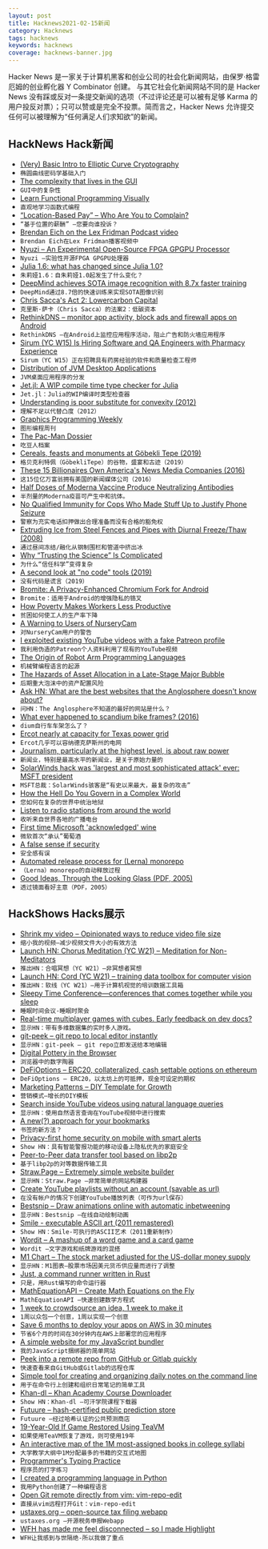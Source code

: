 ```yaml
---
layout: post
title: Hacknews2021-02-15新闻
category: Hacknews
tags: hacknews
keywords: hacknews
coverage: hacknews-banner.jpg
---
```


Hacker News 是一家关于计算机黑客和创业公司的社会化新闻网站，由保罗·格雷厄姆的创业孵化器 Y Combinator 创建。
与其它社会化新闻网站不同的是 Hacker News 没有踩或反对一条提交新闻的选项（不过评论还是可以被有足够 Karma 的用户投反对票）；只可以赞或是完全不投票。简而言之，Hacker News 允许提交任何可以被理解为“任何满足人们求知欲”的新闻。

## HackNews Hack新闻


- [(Very) Basic Intro to Elliptic Curve Cryptography](https://qvault.io/2020/09/17/very-basic-intro-to-elliptic-curve-cryptography/)
- `椭圆曲线密码学基础入门`
- [The complexity that lives in the GUI](https://blog.royalsloth.eu/posts/the-complexity-that-lives-in-the-gui/)
- `GUI中的复杂性`
- [Learn Functional Programming Visually](https://david-peter.de/cube-composer/)
- `直观地学习函数式编程`
- [“Location-Based Pay” – Who Are You to Complain?](https://blackshaw.substack.com/p/pay)
- `“基于位置的薪酬” –您要向谁投诉？`
- [Brendan Eich on the Lex Fridman Podcast video](https://www.youtube.com/watch?v=krB0enBeSiE)
- `Brendan Eich在Lex Fridman播客视频中`
- [Nyuzi – An Experimental Open-Source FPGA GPGPU Processor](https://github.com/jbush001/NyuziProcessor/)
- `Nyuzi –实验性开源FPGA GPGPU处理器`
- [Julia 1.6: what has changed since Julia 1.0?](https://www.oxinabox.net/2021/02/13/Julia-1.6-what-has-changed-since-1.0.html)
- `朱莉娅1.6：自朱莉娅1.0起发生了什么变化？`
- [DeepMind achieves SOTA image recognition with 8.7x faster training](https://arxiv.org/abs/2102.06171)
- `DeepMind通过8.7倍的快速训练来实现SOTA图像识别`
- [Chris Sacca's Act 2: Lowercarbon Capital](https://lowercarboncapital.com/act2/)
- `克里斯·萨卡（Chris Sacca）的法案2：低碳资本`
- [RethinkDNS – monitor app activity, block ads and firewall apps on Android](https://www.bravedns.com/)
- `RethinkDNS –在Android上监控应用程序活动，阻止广告和防火墙应用程序`
- [Sirum (YC W15) Is Hiring Software and QA Engineers with Pharmacy Experience](item?id=26133925)
- `Sirum（YC W15）正在招聘具有药房经验的软件和质量检查工程师`
- [Distribution of JVM Desktop Applications](https://blog.frankel.ch/state-jvm-desktop-frameworks/6/)
- `JVM桌面应用程序的分发`
- [Jet.jl: A WIP compile time type checker for Julia](https://github.com/aviatesk/JET.jl)
- `Jet.jl：Julia的WIP编译时类型检查器`
- [Understanding is poor substitute for convexity (2012)](https://www.edge.org/conversation/nassim_nicholas_taleb-understanding-is-a-poor-substitute-for-convexity-antifragility)
- `理解不足以代替凸度（2012）`
- [Graphics Programming Weekly](https://www.jendrikillner.com/tags/weekly/)
- `图形编程周刊`
- [The Pac-Man Dossier](http://www.gamasutra.com/view/feature/3938/the_pacman_dossier.php?print=1)
- `吃豆人档案`
- [Cereals, feasts and monuments at Göbekli Tepe (2019)](https://www.dainst.blog/the-tepe-telegrams/2019/05/09/cereals-feasts-and-monuments-at-gobekli-tepe/)
- `格贝克利特佩（GöbekliTepe）的谷物，盛宴和古迹（2019）`
- [These 15 Billionaires Own America's News Media Companies (2016)](https://www.forbes.com/sites/katevinton/2016/06/01/these-15-billionaires-own-americas-news-media-companies/)
- `这15位亿万富翁拥有美国的新闻媒体公司（2016）`
- [Half Doses of Moderna Vaccine Produce Neutralizing Antibodies](https://marginalrevolution.com/marginalrevolution/2021/02/half-doses-of-moderna-produce-neutralizing-antibodies.html)
- `半剂量的Moderna疫苗可产生中和抗体。`
- [No Qualified Immunity for Cops Who Made Stuff Up to Justify Phone Seizure](https://www.techdirt.com/articles/20210106/18521446009/no-qualified-immunity-cops-who-made-stuff-up-to-justify-seizing-mans-phone-twelve-days.shtml)
- `警察为充实电话扣押做出合理准备而没有合格的豁免权`
- [Extruding Ice from Steel Fences and Pipes with Diurnal Freeze/Thaw (2008)](http://my.ilstu.edu/~jrcarter/ice/diurnal/extrude/)
- `通过昼间冻结/融化从钢制围栏和管道中挤出冰`
- [Why “Trusting the Science” Is Complicated](https://lareviewofbooks.org/article/why-trusting-the-science-is-complicated/)
- `为什么“信任科学”变得复杂`
- [A second look at "no code" tools (2019)](https://webflow.com/blog/no-code-is-a-lie)
- `没有代码是谎言（2019）`
- [Bromite: A Privacy-Enhanced Chromium Fork for Android](https://www.bromite.org/)
- `Bromite：适用于Android的增强隐私的铬叉`
- [How Poverty Makes Workers Less Productive](https://www.npr.org/sections/money/2021/02/02/961910289/how-poverty-makes-workers-less-productive?)
- `贫困如何使工人的生产率下降`
- [A Warning to Users of NurseryCam](https://cybergibbons.com/security-2/a-warning-to-users-of-nurserycam/)
- `对NurseryCam用户的警告`
- [I exploited existing YouTube videos with a fake Patreon profile](https://www.lucas03.com/how-i-exploited-existing-youtube-videos-with-a-fake-patreon-profile/)
- `我利用伪造的Patreon个人资料利用了现有的YouTube视频`
- [The Origin of Robot Arm Programming Languages](https://rodneybrooks.com/the-origin-of-robot-arm-programming-languages/)
- `机械臂编程语言的起源`
- [The Hazards of Asset Allocation in a Late-Stage Major Bubble](https://www.gmo.com/americas/research-library/waiting-for-the-last-dance/)
- `后期重大泡沫中的资产配置风险`
- [Ask HN: What are the best websites that the Anglosphere doesn't know about?](item?id=26137479)
- `问HN：The Anglosphere不知道的最好的网站是什么？`
- [What ever happened to scandium bike frames? (2016)](https://www.bikeblogordie.com/2016/11/what-ever-happened-to-scandium-bike.html)
- `dium自行车车架怎么了？ `
- [Ercot nearly at capacity for Texas power grid](http://www.ercot.com/content/cdr/html/real_time_system_conditions.html)
- `Ercot几乎可以容纳德克萨斯州的电网`
- [Journalism, particularly at the highest level, is about raw power](https://www.cjr.org/public_editor/washington-post-tesla-trump-power.php)
- `新闻业，特别是最高水平的新闻业，是关于原始力量的`
- [SolarWinds hack was 'largest and most sophisticated attack' ever: MSFT president](https://www.reuters.com/article/us-cyber-solarwinds-microsoft-idUSKBN2AF03R)
- `MSFT总裁：SolarWinds骇客是“有史以来最大，最复杂的攻击”`
- [How the Hell Do You Govern in a Complex World](https://howthehell.substack.com/p/govern-complex-world)
- `您如何在复杂的世界中统治地狱`
- [Listen to radio stations from around the world](http://radio.garden/visit/pescara/3zDUtXlZ)
- `收听来自世界各地的广播电台`
- [First time Microsoft 'acknowledged' wine](https://www.winehq.org/pipermail/wine-devel/2005-February/033868.html)
- `微软首次“承认”葡萄酒`
- [A false sense if security](https://www.diamandis.com/blog/false-sense-security?)
- `安全感有误`
- [Automated release process for (Lerna) monorepo](https://sudolabs.io/blog/automated-release-process-for-lerna-monorepo)
- `（Lerna）monorepo的自动释放过程`
- [Good Ideas, Through the Looking Glass (PDF, 2005)](https://people.inf.ethz.ch/wirth/Articles/GoodIdeas_origFig.pdf)
- `透过镜面看好主意（PDF，2005）`


## HackShows Hacks展示

- [ Shrink my video – Opinionated ways to reduce video file size](https://acailly.github.io/shrink-my-video/)
- `缩小我的视频–减少视频文件大小的有效方法`
- [Launch HN: Chorus Meditation (YC W21) – Meditation for Non-Meditators](item?id=26103433)
- `推出HN：合唱冥想（YC W21）–非冥想者冥想`
- [Launch HN: Cord (YC W21) – training data toolbox for computer vision](item?id=26104104)
- `推出HN：软线（YC W21）–用于计算机视觉的培训数据工具箱`
- [ Sleepy Time Conference—conferences that comes together while you sleep](https://github.com/breck7/sleepytimeconference/blob/main/README.md)
- `睡眠时间会议-睡眠时聚会`
- [ Real-time multiplayer games with cubes. Early feedback on dev docs?](https://docs.particubes.com/)
- `显示HN：带有多维数据集的实时多人游戏。`
- [ git-peek – git repo to local editor instantly](https://github.com/jarred-sumner/git-peek)
- `显示HN：git-peek – git repo立即发送给本地编辑`
- [ Digital Pottery in the Browser](https://digital-pottery.glitch.me/)
- `浏览器中的数字陶器`
- [ DeFiOptions – ERC20, collateralized, cash settable options on ethereum](https://github.com/TCGV/DeFiOptions)
- `DeFiOptions – ERC20，以太坊上的可抵押，现金可设定的期权`
- [ Marketing Patterns – DIY Template for Growth](https://terrygodier.com/patterns/)
- `营销模式–增长的DIY模板`
- [ Search inside YouTube videos using natural language queries](https://github.com/haltakov/natural-language-youtube-search)
- `显示HN：使用自然语言查询在YouTube视频中进行搜索`
- [ A new(?) approach for your bookmarks](item?id=26122075)
- `书签的新方法？`
- [ Privacy-first home security on mobile with smart alerts](https://www.ai-cam.app/)
- `Show HN：具有智能警报功能的移动设备上隐私优先的家庭安全`
- [ Peer-to-Peer data transfer tool based on libp2p](https://github.com/dennis-tra/pcp)
- `基于libp2p的对等数据传输工具`
- [ Straw.Page – Extremely simple website builder](https://straw.page?)
- `显示HN：Straw.Page –非常简单的网站构建器`
- [ Create YouTube playlists without an account (savable as url)](https://playlists.at/youtube/)
- `在没有帐户的情况下创建YouTube播放列表（可作为url保存）`
- [ Bestsnip – Draw animations online with automatic inbetweening](https://bestsnip.com/animation/)
- `显示HN：Bestsnip –在线自动绘制动画`
- [ Smile - executable ASCII art (2011 remastered)](https://github.com/xyzzy/smile)
- `Show HN：Smile-可执行的ASCII艺术（2011重新制作）`
- [ Wordit – A mashup of a word game and a card game](https://wordit.app)
- `Wordit –文字游戏和纸牌游戏的混搭`
- [ M1 Chart – The stock market adjusted for the US-dollar money supply](https://m1chart.com/?ref=hn)
- `显示HN：M1图表–股票市场因美元货币供应量而进行了调整`
- [ Just, a command runner written in Rust](item?id=26128504)
- `只是，用Rust编写的命令运行器`
- [ MathEquationAPI – Create Math Equations on the Fly](https://mathequationapi.com/)
- `MathEquationAPI –快速创建数学方程式`
- [ 1 week to crowdsource an idea, 1 week to make it](http://oneweektomake.com)
- `1周以众包一个创意，1周以实现一个创意`
- [ Save 6 months to deploy your apps on AWS in 30 minutes](item?id=26131717)
- `节省6个月的时间在30分钟内在AWS上部署您的应用程序`
- [ A simple website for my JavaScript bundler](https://fjbundler.com/)
- `我的JavaScript捆绑器的简单网站`
- [ Peek into a remote repo from GitHub or Gitlab quickly](https://github.com/rahulunair/repo-peek)
- `快速查看来自GitHub或Gitlab的远程仓库`
- [ Simple tool for creating and organizing daily notes on the command line](https://github.com/dkaslovsky/textnote)
- `用于在命令行上创建和组织日常笔记的简单工具`
- [ Khan-dl – Khan Academy Course Downloader](https://github.com/rand-net/khan-dl)
- `Show HN：Khan-dl –可汗学院课程下载器`
- [ Futuure – hash-certified public prediction store](https://futuu.re)
- `Futuure –经过哈希认证的公共预测商店`
- [ 19-Year-Old If Game Restored Using TeaVM](https://frequal.com/ifml)
- `如果使用TeaVM恢复了游戏，则可使用19年`
- [ An interactive map of the 1M most-assigned books in college syllabi](https://galaxy.opensyllabus.org/)
- `大学教学大纲中1M分配最多的书籍的交互式地图`
- [ Programmer's Typing Practice](https://climech.github.io/typing-practice/)
- `程序员的打字练习`
- [ I created a programming language in Python](https://github.com/Diplang/Dip)
- `我用Python创建了一种编程语言`
- [ Open Git remote directly from vim: vim-repo-edit](https://github.com/drzel/vim-repo-edit)
- `直接从vim远程打开Git：vim-repo-edit`
- [ ustaxes.org – open-source tax filing webapp](https://github.com/thegrims/UsTaxes)
- `ustaxes.org –开源税务申报Webapp`
- [ WFH has made me feel disconnected – so I made Highlight](https://www.highlight.app/)
- `WFH让我感到与世隔绝-所以我做了重点`

